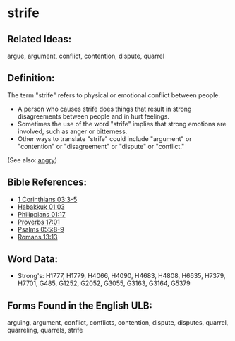# strife

## Related Ideas:

argue, argument, conflict, contention, dispute, quarrel

## Definition:

The term "strife" refers to physical or emotional conflict between people.

* A person who causes strife does things that result in strong disagreements between people and in hurt feelings.
* Sometimes the use of the word "strife" implies that strong emotions are involved, such as anger or bitterness.
* Other ways to translate "strife" could include "argument" or "contention" or "disagreement" or "dispute" or "conflict."

(See also: [angry](../other/angry.md))

## Bible References:

* [1 Corinthians 03:3-5](rc://en/tn/help/1co/03/03)
* [Habakkuk 01:03](rc://en/tn/help/hab/01/03)
* [Philippians 01:17](rc://en/tn/help/php/01/17)
* [Proverbs 17:01](rc://en/tn/help/pro/17/01)
* [Psalms 055:8-9](rc://en/tn/help/psa/055/008)
* [Romans 13:13](rc://en/tn/help/rom/13/13)

## Word Data:

* Strong's: H1777, H1779, H4066, H4090, H4683, H4808, H6635, H7379, H7701, G485, G1252, G2052, G3055, G3163, G3164, G5379

## Forms Found in the English ULB:

arguing, argument, conflict, conflicts, contention, dispute, disputes, quarrel, quarreling, quarrels, strife


